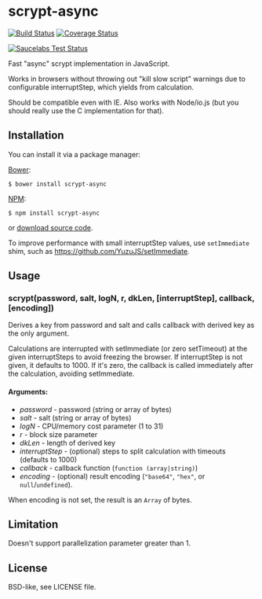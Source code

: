 scrypt-async
============

[![Build Status](https://travis-ci.org/dchest/scrypt-async-js.svg?branch=master)](https://travis-ci.org/dchest/scrypt-async-js)
[![Coverage Status](https://coveralls.io/repos/dchest/scrypt-async-js/badge.svg)](https://coveralls.io/r/dchest/scrypt-async-js)

[![Saucelabs Test Status](https://saucelabs.com/browser-matrix/dchest.svg?auth=caae471e816fc76f8d9a2c292c5f577e)](https://saucelabs.com/u/dchest)

Fast "async" scrypt implementation in JavaScript.

Works in browsers without throwing out "kill slow script" warnings due to
configurable interruptStep, which yields from calculation.

Should be compatible even with IE. Also works with Node/io.js (but you should really use the C implementation for that).


Installation
------------

You can install it via a package manager:

[Bower](http://bower.io):

    $ bower install scrypt-async

[NPM](https://www.npmjs.org/):

    $ npm install scrypt-async

or [download source code](https://github.com/dchest/scrypt-async-js/releases).


To improve performance with small interruptStep values, use `setImmediate` shim,
such as <https://github.com/YuzuJS/setImmediate>.


Usage
-----

### scrypt(password, salt, logN, r, dkLen, [interruptStep], callback, [encoding])

Derives a key from password and salt and calls callback
with derived key as the only argument.

Calculations are interrupted with setImmediate (or zero setTimeout) at the
given interruptSteps to avoid freezing the browser. If interruptStep is not
given, it defaults to 1000. If it's zero, the callback is called immediately
after the calculation, avoiding setImmediate.

#### Arguments:
	
* *password* - password (string or array of bytes)
* *salt* - salt (string or array of bytes)
* *logN* - CPU/memory cost parameter (1 to 31)
* *r* - block size parameter
* *dkLen* - length of derived key
* *interruptStep* - (optional) steps to split calculation with timeouts (defaults to 1000)
* *callback* - callback function (`function (array|string)`)
* *encoding* - (optional) result encoding (`"base64"`, `"hex"`, or `null`/`undefined`).

When encoding is not set, the result is an `Array` of bytes.


Limitation
----------

Doesn't support parallelization parameter greater than 1.


License
-------

BSD-like, see LICENSE file.
